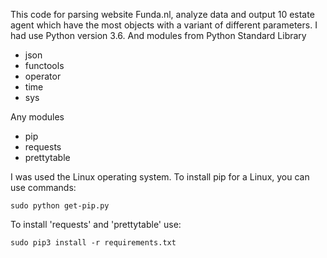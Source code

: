 This code for parsing website Funda.nl, analyze data and output 10 estate agent which have the most objects
with a variant of different parameters.
I had use Python version 3.6.
And modules from Python Standard Library
- json
- functools
- operator
- time
- sys

Any modules
- pip
- requests
- prettytable

I was used the Linux operating system.
To install pip for a Linux, you can use commands:

```
sudo python get-pip.py
```

To install 'requests' and 'prettytable' use:
 ```
sudo pip3 install -r requirements.txt
```

